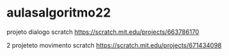 # aulasalgoritmo22
projeto dialogo scratch https://scratch.mit.edu/projects/663786170


2 projeteto movimento scratch https://scratch.mit.edu/projects/671434098

